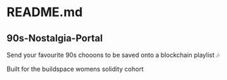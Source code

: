 # README.md

## 90s-Nostalgia-Portal
Send your favourite 90s chooons to be saved onto a blockchain playlist 🎶

Built for the buildspace womens solidity cohort


